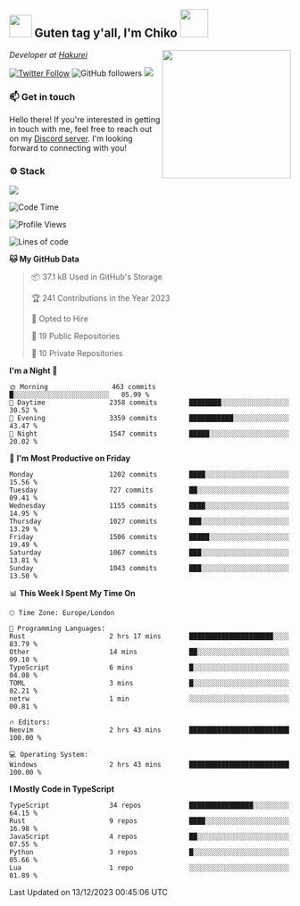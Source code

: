 <h2><img src="https://cdn.discordapp.com/emojis/1100181376730402906.gif?quality=lossless" width="40"> Guten tag y'all, I'm Chiko <img src="https://a.ppy.sh/15907233" width="50"></h2>
<a href="https://twitter.com/Zzul0714/status/1654451338179395585?s=20"><img align='right' src="https://cdn.discordapp.com/attachments/1109162815866023976/1109163700583153705/FvXKt8paEAAR6Ak1.png" width="230"></a>
<p><em>Developer at <a href="https://github.com/hakureiapp">Hakurei</a></em></p>

[![Twitter Follow](https://img.shields.io/twitter/follow/chikoxq?label=Follow)](https://twitter.com/intent/follow?screen_name=chikoxq)
![GitHub followers](https://img.shields.io/github/followers/chikof?label=Follow&style=social)
![](https://komarev.com/ghpvc/?username=chikof&color=blue)

### 📫 Get in touch
Hello there! If you're interested in getting in touch with me, feel free to reach out on my [Discord server](https://discord.gg/sejc7TnX6N). I'm looking forward to connecting with you!

### ⚙️ Stack
![](https://skillicons.dev/icons?i=git,kubernetes,docker,js,ts,cloudflare,css,deno,express,graphql,html,mongodb,nestjs,py,react,apollo,bash,java,lua,nextjs,netlify,nodejs,ps,powershell,rust,neovim,tauri,sentry,postgres,tailwind,prisma,actix)

<!--START_SECTION:waka-->
![Code Time](http://img.shields.io/badge/Code%20Time-1%2C551%20hrs%2034%20mins-blue)

![Profile Views](http://img.shields.io/badge/Profile%20Views-0-blue)

![Lines of code](https://img.shields.io/badge/From%20Hello%20World%20I%27ve%20Written-7.2%20million%20lines%20of%20code-blue)

**🐱 My GitHub Data** 

> 📦 37.1 kB Used in GitHub's Storage 
 > 
> 🏆 241 Contributions in the Year 2023
 > 
> 💼 Opted to Hire
 > 
> 📜 19 Public Repositories 
 > 
> 🔑 10 Private Repositories 
 > 
**I'm a Night 🦉** 

```text
🌞 Morning                463 commits         █░░░░░░░░░░░░░░░░░░░░░░░░   05.99 % 
🌆 Daytime                2358 commits        ████████░░░░░░░░░░░░░░░░░   30.52 % 
🌃 Evening                3359 commits        ███████████░░░░░░░░░░░░░░   43.47 % 
🌙 Night                  1547 commits        █████░░░░░░░░░░░░░░░░░░░░   20.02 % 
```
📅 **I'm Most Productive on Friday** 

```text
Monday                   1202 commits        ████░░░░░░░░░░░░░░░░░░░░░   15.56 % 
Tuesday                  727 commits         ██░░░░░░░░░░░░░░░░░░░░░░░   09.41 % 
Wednesday                1155 commits        ████░░░░░░░░░░░░░░░░░░░░░   14.95 % 
Thursday                 1027 commits        ███░░░░░░░░░░░░░░░░░░░░░░   13.29 % 
Friday                   1506 commits        █████░░░░░░░░░░░░░░░░░░░░   19.49 % 
Saturday                 1067 commits        ███░░░░░░░░░░░░░░░░░░░░░░   13.81 % 
Sunday                   1043 commits        ███░░░░░░░░░░░░░░░░░░░░░░   13.50 % 
```


📊 **This Week I Spent My Time On** 

```text
🕑︎ Time Zone: Europe/London

💬 Programming Languages: 
Rust                     2 hrs 17 mins       █████████████████████░░░░   83.79 % 
Other                    14 mins             ██░░░░░░░░░░░░░░░░░░░░░░░   09.10 % 
TypeScript               6 mins              █░░░░░░░░░░░░░░░░░░░░░░░░   04.08 % 
TOML                     3 mins              █░░░░░░░░░░░░░░░░░░░░░░░░   02.21 % 
netrw                    1 min               ░░░░░░░░░░░░░░░░░░░░░░░░░   00.81 % 

🔥 Editors: 
Neovim                   2 hrs 43 mins       █████████████████████████   100.00 % 

💻 Operating System: 
Windows                  2 hrs 43 mins       █████████████████████████   100.00 % 
```

**I Mostly Code in TypeScript** 

```text
TypeScript               34 repos            ████████████████░░░░░░░░░   64.15 % 
Rust                     9 repos             ████░░░░░░░░░░░░░░░░░░░░░   16.98 % 
JavaScript               4 repos             ██░░░░░░░░░░░░░░░░░░░░░░░   07.55 % 
Python                   3 repos             █░░░░░░░░░░░░░░░░░░░░░░░░   05.66 % 
Lua                      1 repo              ░░░░░░░░░░░░░░░░░░░░░░░░░   01.89 % 
```




 Last Updated on 13/12/2023 00:45:06 UTC
<!--END_SECTION:waka-->


<!--
<p align="center">
     <a href="https://discord.gg/HhybNhchcC"><img src="https://invidget.switchblade.xyz/sejc7TnX6N" align="center" ><a>
</p> 
-->
